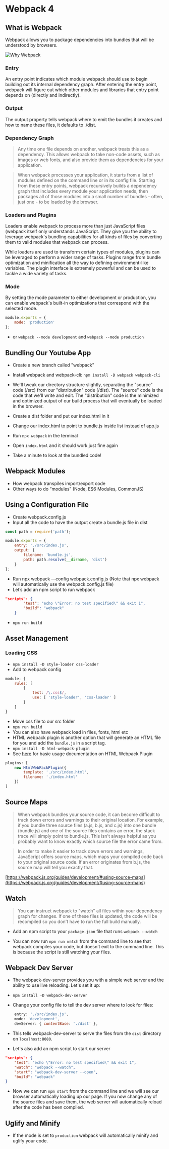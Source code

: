# Webpack 4

## What is Webpack

Webpack allows you to package dependencies into bundles that will be understood by browsers.

![Why Webpack](/images/webpack.png)

### Entry

An entry point indicates which module webpack should use to begin building out its internal dependency graph. After entering the entry point, webpack will figure out which other modules and libraries that entry point depends on (directly and indirectly).

### Output

The output property tells webpack where to emit the bundles it creates and how to name these files, it defaults to ./dist.

### Dependency Graph

> Any time one file depends on another, webpack treats this as a dependency. This allows webpack to take non-code assets, such as images or web fonts, and also provide them as dependencies for your application.

> When webpack processes your application, it starts from a list of modules defined on the command line or in its config file. Starting from these entry points, webpack recursively builds a dependency graph that includes every module your application needs, then packages all of those modules into a small number of bundles - often, just one - to be loaded by the browser.

### Loaders and Plugins

Loaders enable webpack to process more than just JavaScript files (webpack itself only understands JavaScript. They give you the ability to leverage webpack's bundling capabilities for all kinds of files by converting them to valid modules that webpack can process.

While loaders are used to transform certain types of modules, plugins can be leveraged to perform a wider range of tasks. Plugins range from bundle optimization and minification all the way to defining environment-like variables. The plugin interface is extremely powerful and can be used to tackle a wide variety of tasks.

### Mode

By setting the mode parameter to either development or production, you can enable webpack's built-in optimizations that correspond with the selected mode.

```javascript
module.exports = {
    mode: 'production'
};
```

* or `webpack --mode development` and `webpack --mode production`

## Bundling Our Youtube App

* Create a new branch called "webpack"
* Install webpack and webpack-cli: `npm install -D webpack webpack-cli`
* We'll tweak our directory structure slightly, separating the "source" code (/src) from our "distribution" code (/dist). The "source" code is the code that we'll write and edit. The "distribution" code is the minimized and optimized output of our build process that will eventually be loaded in the browser.

* Create a dist folder and put our index.html in it
* Change our index.html to point to bundle.js inside list instead of app.js
* Run `npx webpack` in the terminal
* Open `index.html` and it should work just fine again
* Take a minute to look at the bundled code!

## Webpack Modules

* How webpack transpiles import/export code
* Other ways to do “modules” (Node, ES6 Modules, CommonJS)

## Using a Configuration File

* Create webpack.config.js
* Input all the code to have the output create a bundle.js file in dist

```javascript
const path = require('path');

module.exports = {
    entry: './src/index.js',
    output: {
        filename: 'bundle.js',
        path: path.resolve(__dirname, 'dist')
    }
};
```

* Run npx webpack —config webpack.config.js (Note that npx webpack will automatically use the webpack.config.js file)
* Let’s add an npm script to run webpack

```JSON
"scripts": {
        "test": "echo \"Error: no test specified\" && exit 1",
        "build": "webpack"
    }
```

* `npm run build`

## Asset Management

### Loading CSS

* `npm install -D style-loader css-loader`
* Add to webpack config

```javascript
module: {
    rules: [
        {
            test: /\.css$/,
            use: [ 'style-loader', 'css-loader' ]
        }
    ]
}
```

* Move css file to our src folder
* `npm run build`
* You can also have webpack load in files, fonts, html etc
* HTML webpack plugin is another option that will generate an HTML file for you and add the `bundle.js` in a script tag.
* `npm install -D html-webpack-plugin`
* See [here](https://webpack.js.org/plugins/html-webpack-plugin/) for basic usage documentation on HTML Webpack Plugin

```javascript
plugins: [
    new HtmlWebPackPlugin({
        template: './src/index.html',
        filename: './index.html'
    })
]
```

## Source Maps

> When webpack bundles your source code, it can become difficult to track down errors and warnings to their original location. For example, if you bundle three source files (a.js, b.js, and c.js) into one bundle (bundle.js) and one of the source files contains an error, the stack trace will simply point to bundle.js. This isn't always helpful as you probably want to know exactly which source file the error came from.

> In order to make it easier to track down errors and warnings, JavaScript offers source maps, which maps your compiled code back to your original source code. If an error originates from b.js, the source map will tell you exactly that.

[https://webpack.js.org/guides/development/#using-source-maps](https://webpack.js.org/guides/development/#using-source-maps)

## Watch

> You can instruct webpack to "watch" all files within your dependency graph for changes. If one of these files is updated, the code will be recompiled so you don't have to run the full build manually.

* Add an npm script to your `package.json` file that runs `webpack --watch`

* You can now run `npm run watch` from the command line to see that webpack compiles your code, but doesn't exit to the command line. This is because the script is still watching your files.

## Webpack Dev Server

* The webpack-dev-server provides you with a simple web server and the ability to use live reloading. Let's set it up:

* `npm install -D webpack-dev-server`

* Change your config file to tell the dev server where to look for files:

```javascript
    entry: './src/index.js',
    mode: 'development',
    devServer: { contentBase: './dist' },
```

* This tells webpack-dev-server to serve the files from the `dist` directory on `localhost:8080`.

* Let's also add an npm script to start our server

```JSON
"scripts": {
    "test": "echo \"Error: no test specified\" && exit 1",
    "watch": "webpack --watch",
    "start": "webpack-dev-server --open",
    "build": "webpack"
}
```

* Now we can run `npm start` from the command line and we will see our browser automatically loading up our page. If you now change any of the source files and save them, the web server will automatically reload after the code has been compiled.

## Uglify and Minify

* If the mode is set to `production` webpack will automatically minify and uglify your code.